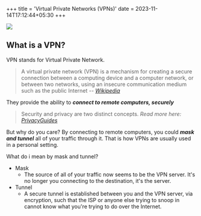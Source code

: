 +++
title = 'Virtual Private Networks (VPNs)'
date = 2023-11-14T17:12:44+05:30
+++

![](https://images-wixmp-ed30a86b8c4ca887773594c2.wixmp.com/f/78f991b5-80ee-4932-bdca-5f9d824f6cb9/d2uifj1-13e353f1-14b5-476b-893f-739ddd7edde2.jpg/v1/fill/w_1280,h_800,q_75,strp/time_tunnel_by_hbkerr_d2uifj1-fullview.jpg?token=eyJ0eXAiOiJKV1QiLCJhbGciOiJIUzI1NiJ9.eyJzdWIiOiJ1cm46YXBwOjdlMGQxODg5ODIyNjQzNzNhNWYwZDQxNWVhMGQyNmUwIiwiaXNzIjoidXJuOmFwcDo3ZTBkMTg4OTgyMjY0MzczYTVmMGQ0MTVlYTBkMjZlMCIsIm9iaiI6W1t7ImhlaWdodCI6Ijw9ODAwIiwicGF0aCI6IlwvZlwvNzhmOTkxYjUtODBlZS00OTMyLWJkY2EtNWY5ZDgyNGY2Y2I5XC9kMnVpZmoxLTEzZTM1M2YxLTE0YjUtNDc2Yi04OTNmLTczOWRkZDdlZGRlMi5qcGciLCJ3aWR0aCI6Ijw9MTI4MCJ9XV0sImF1ZCI6WyJ1cm46c2VydmljZTppbWFnZS5vcGVyYXRpb25zIl19.o-fAMegBewJwxX43xq1eTLwpzDxiF5P6pFLXkFe9mTY)

## What is a VPN?

VPN stands for Virtual Private Network.

> A virtual private network (VPN) is a mechanism for creating a secure
> connection between a computing device and a computer network, or
> between two networks, using an insecure communication medium such as the
> public Internet
> -- <cite>[Wikipedia][1]</cite>

They provide the ability to ***connect to remote computers, securely***

> Security and privacy are two distinct concepts.
> <cite> Read more here: [PrivacyGuides][2]</cite>

But why do you care? By connecting to remote computers, you could
***mask and tunnel*** all of your traffic through it. That is how
VPNs are usually used in a personal setting.

What do i mean by mask and tunnel?

- Mask
  - The source of all of your traffic now seems to be the VPN server. It's no longer you connecting to the destination, it's the server.
- Tunnel
  - A secure tunnel is established between you and the VPN server, via encryption, such that the ISP  or anyone else trying to snoop in cannot know what you're trying to do over the Internet.

[1]: https://en.wikipedia.org/wiki/Virtual_private_network
[2]: https://www.privacyguides.org/en/basics/common-threats/#security-and-privacy
